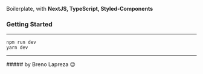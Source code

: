 Boilerplate, with <b>NextJS, TypeScript, Styled-Components</b>

### Getting Started
<hr>


```
npm run dev
yarn dev
```


<hr>
##### by Breno Lapreza 😉

